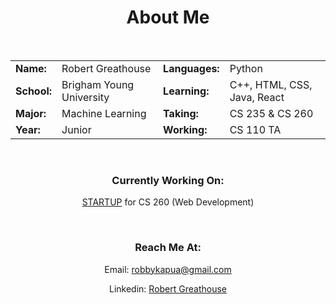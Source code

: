 <div align=center>
    <h1>About Me</h1>
    </br>
    <div>   
        <table>
            <tbody>
                <tr>
                    <td><b><span align=left>Name:</span></b></td>
                    <td><span align=left>Robert Greathouse</span></td>
                    <td><b><span align=left>Languages:</span></b></td>
                    <td><span align=left>Python</span></td>
                </tr>
                <tr>
                    <td><b><span align=left>School:</span></b></td>
                    <td><span align=left>Brigham Young University</span></td>
                    <td><b><span align=left>Learning:</span></b></td>
                    <td><span align=left>C++, HTML, CSS, Java, React</span></td>
                </tr>
                <tr>
                    <td><b><span align=left>Major:</span></b></td>
                    <td><span align=left>Machine Learning</span></td>
                    <td><b><span align=left>Taking:</span></b></td>
                    <td><span align=left>CS 235 & CS 260</span></td>
                </tr>
                <tr>
                    <td><b><span align=left>Year:</span></b></td>
                    <td><span align=left>Junior</span></td>
                    <td><b><span align=left>Working:</span></b></td>
                    <td><span align=left>CS 110 TA</span></td>
                </tr>
            </tbody>
        </table>
    </div>
    </br>
    <div>
        <h3 >Currently Working On:</h3>
            <p><a href="https://github.com/robbykap/startup">STARTUP</a> for CS 260 (Web Development)</p>
    </div>
    </br>
    <div>
        <h3>Reach Me At:</h3>
            <p>Email: <a href="mailto: robbykapua@gmail.com">robbykapua@gmail.com</a></p>
            <p>Linkedin: <a href="https://www.linkedin.com/in/robert-greathouse-19ba24161/">Robert Greathouse</a></p>
    </div>
</div>
